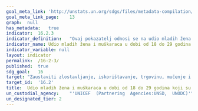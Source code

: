 ```yaml
---	
goal_meta_link:	'http://unstats.un.org/sdgs/files/metadata-compilation/Metadata-Goal-16.pdf'
goal_meta_link_page:	13
graph:	null
has_metadata:	true
indicator:	16.2.3
indicator_definition:	"Ovaj pokazatelj odnosi se na udio mladih žena i muškaraca u dobi od 18 do 29 godina koji su prijavili da su doživjeli seksualno nasilje do 18 godine. Računa se dijeljenjem broja mladih žena i muškaraca u dobi od 18 do 24 godine koji su prijavili da su doživjeli bilo kakvo seksualno nasilje do 18 godine, sa  ukupnim brojem mladih žena i muškaraca u dobi od 18 do 24 godine u populaciji."
indicator_name:	Udio mladih žena i muškaraca u dobi od 18 do 29 godina koji su doživjeli seksualno nasilje do 18 godine
indicator_variable:	null
layout:	indicator
permalink:	/16-2-3/
published:	true  
sdg_goal:	16
target:	"Zaustaviti zlostavljanje, iskorištavanje, trgovinu, mučenje i druge oblike nasilja protiv djece."
target_id:	'16.2'
title:	Udio mladih žena i muškaraca u dobi od 18 do 29 godina koji su doživjeli seksualno nasilje do 18 godine
un_custodial_agency:	"'UNICEF  (Partnering  Agencies:UNSD,  UNODC)'"
un_designated_tier:	2
---	
```

